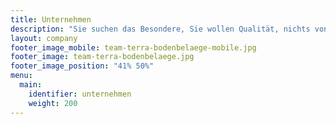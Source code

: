 ```yaml
---
title: Unternehmen
description: "Sie suchen das Besondere, Sie wollen Qualität, nichts von der Stange, einfach den perfekten Bodenbelag? Mit Terra Bodenbeläge hat Ihre Suche ein Ende."
layout: company
footer_image_mobile: team-terra-bodenbelaege-mobile.jpg
footer_image: team-terra-bodenbelaege.jpg
footer_image_position: "41% 50%"
menu:
  main:
    identifier: unternehmen
    weight: 200
---
```

